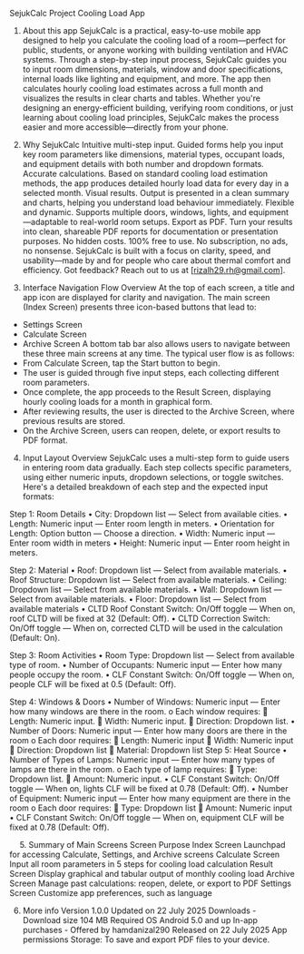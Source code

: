SejukCalc
Project Cooling Load App

1.	About this app
SejukCalc is a practical, easy-to-use mobile app designed to help you calculate the cooling load of a room—perfect for public, students, or anyone working with building ventilation and HVAC systems.
Through a step-by-step input process, SejukCalc guides you to input room dimensions, materials, window and door specifications, internal loads like lighting and equipment, and more. The app then calculates hourly cooling load estimates across a full month and visualizes the results in clear charts and tables.
Whether you're designing an energy-efficient building, verifying room conditions, or just learning about cooling load principles, SejukCalc makes the process easier and more accessible—directly from your phone.


2.	Why SejukCalc
Intuitive multi-step input. Guided forms help you input key room parameters like dimensions, material types, occupant loads, and equipment details with both number and dropdown formats.
Accurate calculations. Based on standard cooling load estimation methods, the app produces detailed hourly load data for every day in a selected month.
Visual results. Output is presented in a clean summary and charts, helping you understand load behaviour immediately.
Flexible and dynamic. Supports multiple doors, windows, lights, and equipment—adaptable to real-world room setups.
Export as PDF. Turn your results into clean, shareable PDF reports for documentation or presentation purposes.
No hidden costs. 100% free to use. No subscription, no ads, no nonsense.
SejukCalc is built with a focus on clarity, speed, and usability—made by and for people who care about thermal comfort and efficiency.
Got feedback? Reach out to us at [rizalh29.rh@gmail.com].


3.	Interface Navigation Flow Overview
At the top of each screen, a title and app icon are displayed for clarity and navigation. The main screen (Index Screen) presents three icon-based buttons that lead to:
  -	Settings Screen
  -	Calculate Screen
  -	Archive Screen
A bottom tab bar also allows users to navigate between these three main screens at any time.
The typical user flow is as follows:
  -	From Calculate Screen, tap the Start button to begin.
  -	The user is guided through five input steps, each collecting different room parameters.
  -	Once complete, the app proceeds to the Result Screen, displaying hourly cooling loads for a month in graphical form.
  -	After reviewing results, the user is directed to the Archive Screen, where previous results are stored.
  -	On the Archive Screen, users can reopen, delete, or export results to PDF format.


4.	Input Layout Overview
SejukCalc uses a multi-step form to guide users in entering room data gradually. Each step collects specific parameters, using either numeric inputs, dropdown selections, or toggle switches. Here's a detailed breakdown of each step and the expected input formats:

Step 1: Room Details
  •	City: Dropdown list — Select from available cities.
  •	Length: Numeric input — Enter room length in meters.
  •	Orientation for Length: Option button — Choose a direction.
  •	Width: Numeric input — Enter room width in meters
  •	Height: Numeric input — Enter room height in meters.

Step 2: Material
  •	Roof: Dropdown list — Select from available materials.
  •	Roof Structure: Dropdown list — Select from available materials.
  •	Ceiling: Dropdown list — Select from available materials.
  •	Wall: Dropdown list — Select from available materials.
  •	Floor: Dropdown list — Select from available materials
  •	CLTD Roof Constant Switch: On/Off toggle — When on, roof CLTD will be fixed at 32 (Default: Off).
  •	CLTD Correction Switch: On/Off toggle — When on, corrected CLTD will be used in the calculation (Default: On).

Step 3: Room Activities
  •	Room Type: Dropdown list — Select from available type of room.
  •	Number of Occupants: Numeric input — Enter how many people occupy the room.
  •	CLF Constant Switch: On/Off toggle — When on, people CLF will be fixed at 0.5 (Default: Off).

Step 4: Windows & Doors
  •	Number of Windows: Numeric input — Enter how many windows are there in the room.
    o	Each window requires:
      	Length: Numeric input.
      	Width: Numeric input.
      	Direction: Dropdown list.
  •	Number of Doors: Numeric input — Enter how many doors are there in the room
    o	Each door requires:
      	Length: Numeric input
      	Width: Numeric input
      	Direction: Dropdown list
      	Material: Dropdown list
Step 5: Heat Source
  •	Number of Types of Lamps: Numeric input — Enter how many types of lamps are there in the room.
    o	Each type of lamp requires:
      	Type: Dropdown list.
      	Amount: Numeric input.
  •	CLF Constant Switch: On/Off toggle — When on, lights CLF will be fixed at 0.78 (Default: Off).
  •	Number of Equipment: Numeric input — Enter how many equipment are there in the room
    o	Each door requires:
      	Type: Dropdown list
      	Amount: Numeric input
  •	CLF Constant Switch: On/Off toggle — When on, equipment CLF will be fixed at 0.78 (Default: Off).

 
5.	Summary of Main Screens
Screen	Purpose
Index Screen	              Launchpad for accessing Calculate, Settings, and Archive screens
Calculate Screen	          Input all room parameters in 5 steps for cooling load calculation
Result Screen	              Display graphical and tabular output of monthly cooling load
Archive Screen	            Manage past calculations: reopen, delete, or export to PDF
Settings Screen	            Customize app preferences, such as language

6.	More info
Version	                    1.0.0
Updated on	                22 July 2025
Downloads	                  -
Download size	              104 MB
Required OS	                Android 5.0 and up
In-app purchases	          -
Offered by	                hamdanizal290
Released on	                22 July 2025
App permissions	            Storage: To save and export PDF files to your device.

